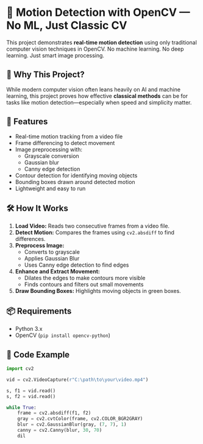 # 🎥 Motion Detection with OpenCV — No ML, Just Classic CV

This project demonstrates **real-time motion detection** using only traditional computer vision techniques in OpenCV. No machine learning. No deep learning. Just smart image processing.

## 🧠 Why This Project?

While modern computer vision often leans heavily on AI and machine learning, this project proves how effective **classical methods** can be for tasks like motion detection—especially when speed and simplicity matter.

## 🚀 Features

- Real-time motion tracking from a video file
- Frame differencing to detect movement
- Image preprocessing with:
  - Grayscale conversion
  - Gaussian blur
  - Canny edge detection
- Contour detection for identifying moving objects
- Bounding boxes drawn around detected motion
- Lightweight and easy to run

## 🛠️ How It Works

1. **Load Video:** Reads two consecutive frames from a video file.
2. **Detect Motion:** Compares the frames using `cv2.absdiff` to find differences.
3. **Preprocess Image:**
   - Converts to grayscale
   - Applies Gaussian Blur
   - Uses Canny edge detection to find edges
4. **Enhance and Extract Movement:**
   - Dilates the edges to make contours more visible
   - Finds contours and filters out small movements
5. **Draw Bounding Boxes:** Highlights moving objects in green boxes.

## 📦 Requirements

- Python 3.x
- OpenCV (`pip install opencv-python`)

## 📄 Code Example

```python
import cv2

vid = cv2.VideoCapture(r"C:\path\to\your\video.mp4")

s, f1 = vid.read()
s, f2 = vid.read()

while True:
    frame = cv2.absdiff(f1, f2)
    gray = cv2.cvtColor(frame, cv2.COLOR_BGR2GRAY)
    blur = cv2.GaussianBlur(gray, (7, 7), 1)
    canny = cv2.Canny(blur, 30, 70)
    dil
